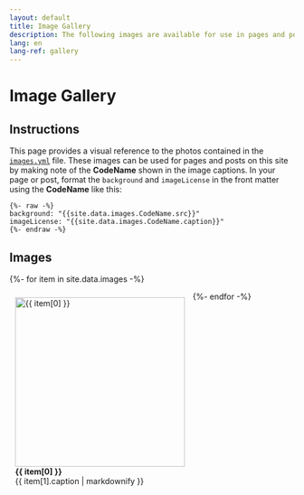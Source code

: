 ```yaml
---
layout: default
title: Image Gallery
description: The following images are available for use in pages and posts on this site.
lang: en
lang-ref: gallery
---
```

# Image Gallery

## Instructions
This page provides a visual reference to the photos contained in the [`images.yml`](https://github.com/gbif/hp-north-america/blob/master/_data/images.yml) file. These images can be used for pages and posts on this site by making note of the **CodeName** shown in the image captions. In your page or post, format the `background` and `imageLicense` in the front matter using the **CodeName** like this:

```
{%- raw -%}
background: "{{site.data.images.CodeName.src}}"
imageLicense: "{{site.data.images.CodeName.caption}}"
{%- endraw -%}
```

## Images
{%- for item in site.data.images -%}
  <figure style="display: inline-block; width: 300px; height: auto; margin: 10px; vertical-align: top;">
    <img src="{{ item[1].src }}" title="{{ item[0] }}" style="height: auto; width: 300px;"><br />
    <figcaption><b>{{ item[0] }}</b><br />{{ item[1].caption | markdownify }}</figcaption>
  </figure>
{%- endfor -%}
